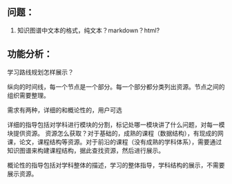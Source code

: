 ## 问题：

1. 知识图谱中文本的格式，纯文本？markdown？html?



## 功能分析：

学习路线规划怎样展示？



纵向的时间线，每一个节点是一个部分。每一个部分都分类列出资源。节点之间的组织需要整理。

需求有两种，详细的和概论性的，用户可选

详细的指导包括对学科进行模块的分割，标记处哪一模块讲了什么问题，对每一模块提供资源。
资源怎么获取？对于基础的，成熟的课程（数据结构），有现成的网课，论文，课程结构等资源。对于前沿的课程（没有成熟的学科体系），需要通过知识图谱来构建课程结构，据此查找资源，然后进行展示。

概论性的指导包括对学科整体的描述，学习的整体指导，学科结构的展示，不需要展示资源。